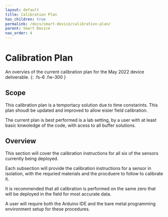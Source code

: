 ```yaml
---
layout: default
title: Calibration Plan
has_children: true
permalink: /docs/smart-device/calibration-plan/
parent: Smart Device
nav_order: 4
---
```


# Calibration Plan

An overvies of the current calibration plan for the May 2022 device deliverable. 
{: .fs-6 .fw-300 }

## Scope

This calibration plan is a temportacy solution due to time constarints. This plan shoudl be updated and improved to allow eisier field calibration.

The current plan is best performed is a lab setting, by a user with at least basic knwoledge of the code, with acess to all buffer solutions.

## Overview

This section will cover the calibration instructions for all six of the sensors currently being deployed.

Each subsection will provide the calibration instructions for a sensor in isolation, with the requried materials and the procduere to follow to calibrate it.

It is recommended that all calibration is performed on the same zero that will be deployed in the field for most accurate data.

A user will require both the Arduino IDE and the bare metal programming environment setup for these procedures.